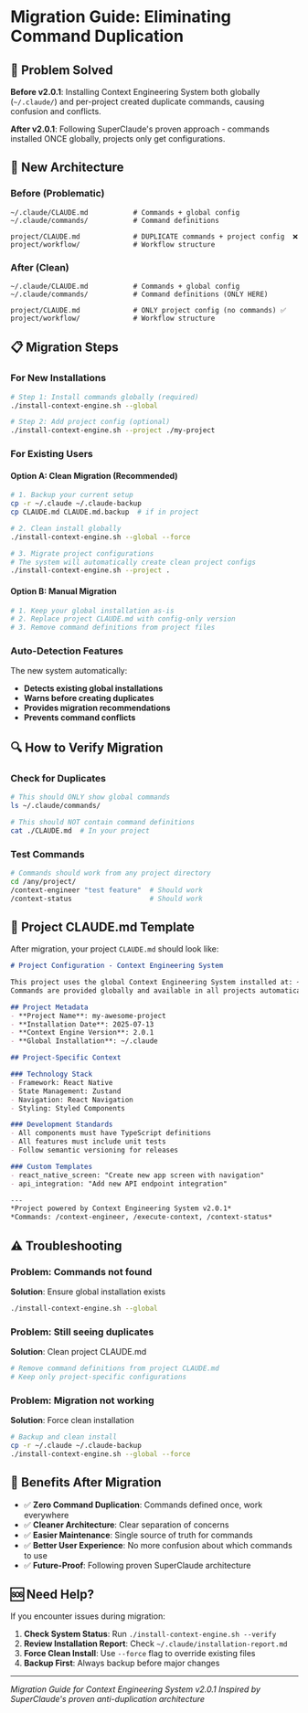 # Migration Guide: Eliminating Command Duplication

## 🎯 Problem Solved

**Before v2.0.1**: Installing Context Engineering System both globally (`~/.claude/`) and per-project created duplicate commands, causing confusion and conflicts.

**After v2.0.1**: Following SuperClaude's proven approach - commands installed ONCE globally, projects only get configurations.

## 🚀 New Architecture

### Before (Problematic)
```
~/.claude/CLAUDE.md           # Commands + global config
~/.claude/commands/           # Command definitions

project/CLAUDE.md             # DUPLICATE commands + project config  ❌
project/workflow/             # Workflow structure
```

### After (Clean)
```
~/.claude/CLAUDE.md           # Commands + global config
~/.claude/commands/           # Command definitions (ONLY HERE)

project/CLAUDE.md             # ONLY project config (no commands) ✅  
project/workflow/             # Workflow structure
```

## 📋 Migration Steps

### For New Installations

```bash
# Step 1: Install commands globally (required)
./install-context-engine.sh --global

# Step 2: Add project config (optional)
./install-context-engine.sh --project ./my-project
```

### For Existing Users

#### Option A: Clean Migration (Recommended)
```bash
# 1. Backup your current setup
cp -r ~/.claude ~/.claude-backup
cp CLAUDE.md CLAUDE.md.backup  # if in project

# 2. Clean install globally
./install-context-engine.sh --global --force

# 3. Migrate project configurations
# The system will automatically create clean project configs
./install-context-engine.sh --project .
```

#### Option B: Manual Migration
```bash
# 1. Keep your global installation as-is
# 2. Replace project CLAUDE.md with config-only version
# 3. Remove command definitions from project files
```

### Auto-Detection Features

The new system automatically:
- **Detects existing global installations**
- **Warns before creating duplicates**
- **Provides migration recommendations**
- **Prevents command conflicts**

## 🔍 How to Verify Migration

### Check for Duplicates
```bash
# This should ONLY show global commands
ls ~/.claude/commands/

# This should NOT contain command definitions
cat ./CLAUDE.md  # In your project
```

### Test Commands
```bash
# Commands should work from any project directory
cd /any/project/
/context-engineer "test feature"  # Should work
/context-status                   # Should work
```

## 📝 Project CLAUDE.md Template

After migration, your project `CLAUDE.md` should look like:

```markdown
# Project Configuration - Context Engineering System

This project uses the global Context Engineering System installed at: ~/.claude
Commands are provided globally and available in all projects automatically.

## Project Metadata
- **Project Name**: my-awesome-project
- **Installation Date**: 2025-07-13
- **Context Engine Version**: 2.0.1
- **Global Installation**: ~/.claude

## Project-Specific Context

### Technology Stack
- Framework: React Native
- State Management: Zustand
- Navigation: React Navigation
- Styling: Styled Components

### Development Standards
- All components must have TypeScript definitions
- All features must include unit tests
- Follow semantic versioning for releases

### Custom Templates
- react_native_screen: "Create new app screen with navigation"
- api_integration: "Add new API endpoint integration"

---
*Project powered by Context Engineering System v2.0.1*
*Commands: /context-engineer, /execute-context, /context-status*
```

## ⚠️ Troubleshooting

### Problem: Commands not found
**Solution**: Ensure global installation exists
```bash
./install-context-engine.sh --global
```

### Problem: Still seeing duplicates
**Solution**: Clean project CLAUDE.md
```bash
# Remove command definitions from project CLAUDE.md
# Keep only project-specific configurations
```

### Problem: Migration not working
**Solution**: Force clean installation
```bash
# Backup and clean install
cp -r ~/.claude ~/.claude-backup
./install-context-engine.sh --global --force
```

## 🎉 Benefits After Migration

- ✅ **Zero Command Duplication**: Commands defined once, work everywhere
- ✅ **Cleaner Architecture**: Clear separation of concerns
- ✅ **Easier Maintenance**: Single source of truth for commands
- ✅ **Better User Experience**: No more confusion about which commands to use
- ✅ **Future-Proof**: Following proven SuperClaude architecture

## 🆘 Need Help?

If you encounter issues during migration:

1. **Check System Status**: Run `./install-context-engine.sh --verify`
2. **Review Installation Report**: Check `~/.claude/installation-report.md`
3. **Force Clean Install**: Use `--force` flag to override existing files
4. **Backup First**: Always backup before major changes

---

*Migration Guide for Context Engineering System v2.0.1*
*Inspired by SuperClaude's proven anti-duplication architecture*